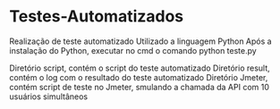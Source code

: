 # Testes-Automatizados
Realização de teste automatizado
Utilizado a linguagem Python
Após a instalação do Python, executar no cmd o comando python teste.py

Diretório script, contém o script do teste automatizado
Diretório result, contém o log com o resultado do teste automatizado
Diretório Jmeter, contém script de teste no Jmeter, smulando a chamada da API com 10 usuários simultâneos


